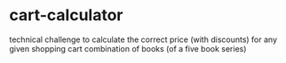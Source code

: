 # cart-calculator
technical challenge to calculate the correct price (with discounts) for any given shopping cart combination of books (of a five book series)
